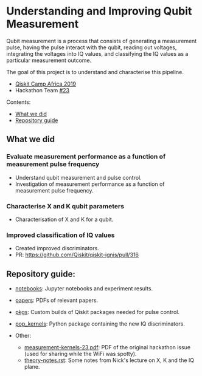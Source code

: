 # Understanding and Improving Qubit Measurement

Qubit measurement is a process that consists of generating a measurement
pulse, having the pulse interact with the qubit, reading out voltages,
integrating the voltages into IQ values, and classifying the IQ values
as a particular measurement outcome.

The goal of this project is to understand and characterise this pipeline.

* [Qiskit Camp Africa 2019](https://github.com/qiskit-community/qiskit-camp-africa-19/)
* Hackathon Team [#23](https://github.com/qiskit-community/qiskit-camp-africa-19/issues/23)

Contents:

* [What we did](#what-we-did)
* [Repository guide](#repository-guide)

<a id="what-we-did"></a>

## What we did

### Evaluate measurement performance as a function of measurement pulse frequency

* Understand qubit measurement and pulse control.
* Investigation of measurement performance as a function of measurement pulse frequency.

### Characterise X and K qubit parameters

* Characterisation of X and K for a qubit.

### Improved classification of IQ values

* Created improved discriminators.
* PR: https://github.com/Qiskit/qiskit-ignis/pull/316

<a id="repository-guide"></a>

## Repository guide:

* [notebooks](./notebooks): Jupyter notebooks and experiment results.
* [papers](./papers): PDFs of relevant papers.
* [pkgs](./pkgs): Custom builds of Qiskit packages needed for pulse control.
* [pop_kernels](./pop_kernels): Python package containing the new IQ discriminators.
* Other:

  * [measurement-kernels-23.pdf](./measurement-kernels-23.pdf): PDF of the
    original hackathon issue (used for sharing while the WiFi was spotty).
  * [theory-notes.rst](./theory-notes.rst): Some notes from Nick's
    lecture on X, K and the IQ plane.
